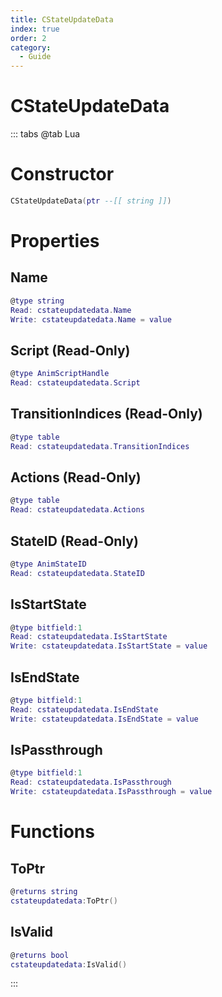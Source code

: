 ```yaml
---
title: CStateUpdateData
index: true
order: 2
category:
  - Guide
---
```


# CStateUpdateData

::: tabs
@tab Lua
# Constructor
```lua
CStateUpdateData(ptr --[[ string ]])
```
# Properties
## Name 
```lua
@type string
Read: cstateupdatedata.Name
Write: cstateupdatedata.Name = value
```
## Script (Read-Only)
```lua
@type AnimScriptHandle
Read: cstateupdatedata.Script
```
## TransitionIndices (Read-Only)
```lua
@type table
Read: cstateupdatedata.TransitionIndices
```
## Actions (Read-Only)
```lua
@type table
Read: cstateupdatedata.Actions
```
## StateID (Read-Only)
```lua
@type AnimStateID
Read: cstateupdatedata.StateID
```
## IsStartState 
```lua
@type bitfield:1
Read: cstateupdatedata.IsStartState
Write: cstateupdatedata.IsStartState = value
```
## IsEndState 
```lua
@type bitfield:1
Read: cstateupdatedata.IsEndState
Write: cstateupdatedata.IsEndState = value
```
## IsPassthrough 
```lua
@type bitfield:1
Read: cstateupdatedata.IsPassthrough
Write: cstateupdatedata.IsPassthrough = value
```
# Functions
## ToPtr
```lua
@returns string
cstateupdatedata:ToPtr()
```
## IsValid
```lua
@returns bool
cstateupdatedata:IsValid()
```

:::